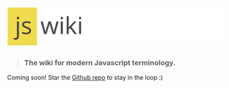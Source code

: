 # ![JS Wiki](logo_readme.png)

> ### The wiki for modern Javascript terminology.

Coming soon! Star the [Github repo](https://github.com/gothinkster/jswiki/) to stay in the loop :)


